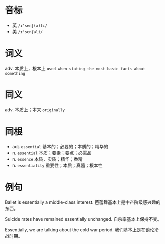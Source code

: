 # 音标

- 英 `/ɪ'senʃ(ə)lɪ/`
- 美 `/ɪ'sɛnʃəli/`

# 词义

adv. 本质上，根本上
`used when stating the most basic facts about something`

# 同义

adv. 本质上；本来
`originally`

# 同根

- adj. `essential` 基本的；必要的；本质的；精华的
- n. `essential` 本质；要素；要点；必需品
- n. `essence` 本质，实质；精华；香精
- n. `essentiality` 重要性；本质；真髓；根本性

# 例句

Ballet is essentially a middle-class interest.
芭蕾舞基本上是中产阶级感兴趣的东西。

Suicide rates have remained essentially unchanged.
自杀率基本上保持不变。

Essentially, we are talking about the cold war period.
我们基本上是在谈论冷战时期。


